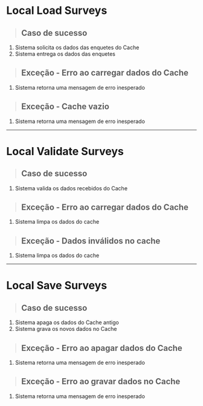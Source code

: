 # Local Load Surveys

> ## Caso de sucesso
1. Sistema solicita os dados das enquetes do Cache
2. Sistema entrega os dados das enquetes

> ## Exceção - Erro ao carregar dados do Cache
1. Sistema retorna uma mensagem de erro inesperado

> ## Exceção - Cache vazio
1. Sistema retorna uma mensagem de erro inesperado

---

# Local Validate Surveys

> ## Caso de sucesso
1. Sistema valida os dados recebidos do Cache

> ## Exceção - Erro ao carregar dados do Cache
1. Sistema limpa os dados do cache

> ## Exceção - Dados inválidos no cache
1. Sistema limpa os dados do cache

---

# Local Save Surveys

> ## Caso de sucesso
1. Sistema apaga os dados do Cache antigo
2. Sistema grava os novos dados no Cache

> ## Exceção - Erro ao apagar dados do Cache
1. Sistema retorna uma mensagem de erro inesperado

> ## Exceção - Erro ao gravar dados no Cache
1. Sistema retorna uma mensagem de erro inesperado